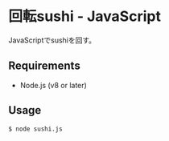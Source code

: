 回転sushi - JavaScript
===================

JavaScriptでsushiを回す。

## Requirements

- Node.js (v8 or later)

## Usage

```
$ node sushi.js
```

